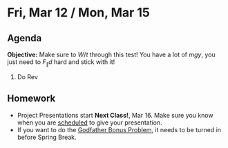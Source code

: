 Fri, Mar 12 / Mon, Mar 15
==================

Agenda
---------
**Objective:** Make sure to $W/t$ through this test!  You have a lot of $mgy$, you just need to $F_\parallel d$ hard and stick with it!

1. Do Rev


Homework 
-------------
- Project Presentations start **Next Class!**, Mar 16.  Make sure you know when you are [scheduled][sched] to give your presentation.
- If you want to do the [Godfather Bonus Problem][godfather], it needs to be turned in before Spring Break.

[sched]: https://avoncsc-my.sharepoint.com/:x:/g/personal/zjrohrbach_avon-schools_org/EVsn6ZkyMl5JvXYEBYTGRvoBX3OiSecqg16WeqB-1EcFXQ?e=287pOt
[assmt]: https://avon.schoology.com/assignment/4744810915/
[godfather]: https://avon.schoology.com/assignment/4744040535/
[ep]: https://avon.schoology.com/external_tool/1732309061/launch
<!--stackedit_data:
eyJoaXN0b3J5IjpbMTY5NjI0NzE5OCwtNTEyODU0MjA4LC0xOT
Y1MDQwMDU1LC0zMTg2ODA3MjYsMTU5ODgxNTIzOCwxMTg3OTI1
OTM2LDcwMjM5NDkyOCw2MjkyMzc3NiwxNzY4MjE1NzksLTE5MD
MxNjg4NTEsLTQ5MDgzNjI0LC0yMTAzOTcyNTkxLDExNDE1NDUw
MjcsMTgwNjA3NzExOSwxODY5MDczNzMyLC0xNDQxNzQ3NjkwLD
EzMTc1NzQyNTgsLTExMTMzOTAxOTUsMTQwMzQyNzk3OCw1OTg1
NDE4ODZdfQ==
-->